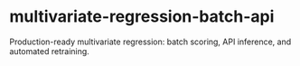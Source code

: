 # multivariate-regression-batch-api
Production-ready multivariate regression: batch scoring, API inference, and automated retraining.
